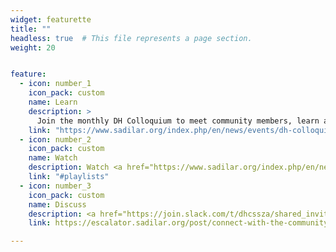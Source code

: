 ```yaml
---
widget: featurette
title: ""
headless: true  # This file represents a page section.
weight: 20


feature:
  - icon: number_1
    icon_pack: custom
    name: Learn
    description: >
      Join the monthly DH Colloquium to meet community members, learn about specific projects and initiatives, and ask questions. Learn more about the events <a href="https://www.sadilar.org/index.php/en/news/events/dh-colloquiums" target="_blank">on the SADiLaR website</a>.
    link: "https://www.sadilar.org/index.php/en/news/events/dh-colloquiums"
  - icon: number_2
    icon_pack: custom
    name: Watch
    description: Watch <a href="https://www.sadilar.org/index.php/en/news/events/dh-colloquiums" target="_blank">recordings from past colloquia</a> and relevant <a href="#playlists" target="_blank">videos in our playlists</a> at your own pace. For more detailed resources, please refer to our [curated list of training materials and courses](../../global-training-resources).
    link: "#playlists"
  - icon: number_3
    icon_pack: custom
    name: Discuss
    description: <a href="https://join.slack.com/t/dhcssza/shared_invite/zt-197bu993q-al2W7sbDjM5FjId4hO5euw" target="_blank">Join our Slack Workspace</a> to get to know the community and gain exposure to conversations about digital and computational research in the humanities and social sciences.
    link: https://escalator.sadilar.org/post/connect-with-the-community/

---
```


